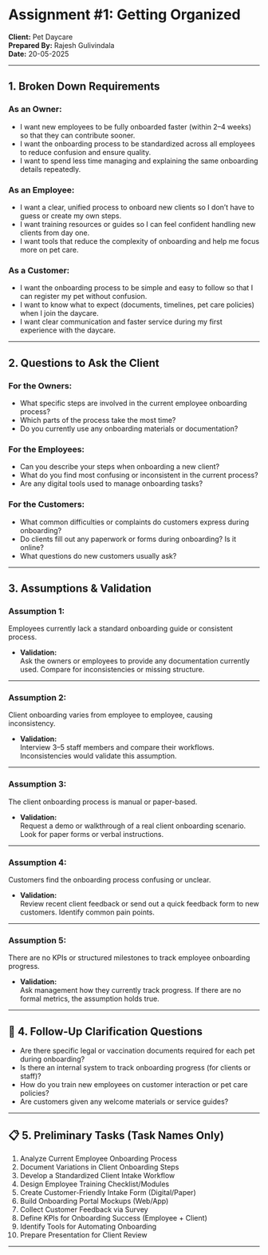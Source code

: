 # Assignment #1: Getting Organized
**Client:** Pet Daycare  
**Prepared By:** Rajesh Gulivindala  
**Date:** 20-05-2025

---

## 1. Broken Down Requirements

### As an Owner:
- I want new employees to be fully onboarded faster (within 2–4 weeks) so that they can contribute sooner.
- I want the onboarding process to be standardized across all employees to reduce confusion and ensure quality.
- I want to spend less time managing and explaining the same onboarding details repeatedly.

### As an Employee:
- I want a clear, unified process to onboard new clients so I don’t have to guess or create my own steps.
- I want training resources or guides so I can feel confident handling new clients from day one.
- I want tools that reduce the complexity of onboarding and help me focus more on pet care.

### As a Customer:
- I want the onboarding process to be simple and easy to follow so that I can register my pet without confusion.
- I want to know what to expect (documents, timelines, pet care policies) when I join the daycare.
- I want clear communication and faster service during my first experience with the daycare.

---

## 2. Questions to Ask the Client

### For the Owners:
- What specific steps are involved in the current employee onboarding process?
- Which parts of the process take the most time?
- Do you currently use any onboarding materials or documentation?

### For the Employees:
- Can you describe your steps when onboarding a new client?
- What do you find most confusing or inconsistent in the current process?
- Are any digital tools used to manage onboarding tasks?

### For the Customers:
- What common difficulties or complaints do customers express during onboarding?
- Do clients fill out any paperwork or forms during onboarding? Is it online?
- What questions do new customers usually ask?

---

## 3. Assumptions & Validation

### Assumption 1:
Employees currently lack a standard onboarding guide or consistent process.

- **Validation:**  
Ask the owners or employees to provide any documentation currently used. Compare for inconsistencies or missing structure.

---

### Assumption 2:
Client onboarding varies from employee to employee, causing inconsistency.

- **Validation:**  
Interview 3–5 staff members and compare their workflows. Inconsistencies would validate this assumption.

---

### Assumption 3:
The client onboarding process is manual or paper-based.

- **Validation:**  
Request a demo or walkthrough of a real client onboarding scenario. Look for paper forms or verbal instructions.

---

### Assumption 4:
Customers find the onboarding process confusing or unclear.

- **Validation:**  
Review recent client feedback or send out a quick feedback form to new customers. Identify common pain points.

---

### Assumption 5:
There are no KPIs or structured milestones to track employee onboarding progress.

- **Validation:**  
Ask management how they currently track progress. If there are no formal metrics, the assumption holds true.

---

## 🔁 4. Follow-Up Clarification Questions

- Are there specific legal or vaccination documents required for each pet during onboarding?
- Is there an internal system to track onboarding progress (for clients or staff)?
- How do you train new employees on customer interaction or pet care policies?
- Are customers given any welcome materials or service guides?

---

## 📋 5. Preliminary Tasks (Task Names Only)

1. Analyze Current Employee Onboarding Process  
2. Document Variations in Client Onboarding Steps  
3. Develop a Standardized Client Intake Workflow  
4. Design Employee Training Checklist/Modules  
5. Create Customer-Friendly Intake Form (Digital/Paper)  
6. Build Onboarding Portal Mockups (Web/App)  
7. Collect Customer Feedback via Survey  
8. Define KPIs for Onboarding Success (Employee + Client)  
9. Identify Tools for Automating Onboarding  
10. Prepare Presentation for Client Review

---